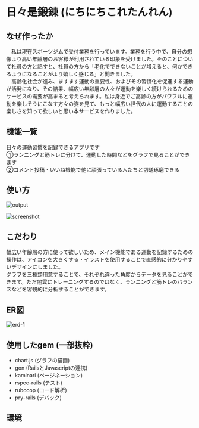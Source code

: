 # 日々是鍛錬 (にちにちこれたんれん)

## なぜ作ったか  
　私は現在スポーツジムで受付業務を行っています。業務を行う中で、自分の想像より高い年齢層のお客様が利用されている印象を受けました。そのことについて社員の方と話すと、社員の方から「老化でできないことが増えると、何かできるようになることがより嬉しく感じる」と聞きました。  
　高齢化社会が進み、ますます運動の重要性、およびその習慣化を促進する運動が活発になり、その結果、幅広い年齢層の人々が運動を楽しく続けられるためのサービスの需要が高まると考えられます。私は身近でご高齢の方がパワフルに運動を楽しそうにこなす方々の姿を見て、もっと幅広い世代の人に運動することの楽しさを知って欲しいと思い本サービスを作りました。

## 機能一覧
日々の運動習慣を記録できるアプリです  
①ランニングと筋トレに分けて、運動した時間などをグラフで見ることができます  
②コメント投稿・いいね機能で他に頑張っている人たちと切磋琢磨できる

## 使い方
![output](https://user-images.githubusercontent.com/81734783/144445451-70356536-4b62-4fd3-9a46-c0da29cc527b.gif)

  
![screenshot](https://user-images.githubusercontent.com/81734783/144441499-e1157da7-cc10-4243-8dff-85cab62dfe66.png)

## こだわり
幅広い年齢層の方に使って欲しいため、メイン機能である運動を記録するための操作は、アイコンを大きくする・イラストを使用することで直感的に分かりやすいデザインにしました。  
グラフを三種類用意することで、それぞれ違った角度からデータを見ることができます。ただ闇雲にトレーニングするのではなく、ランニングと筋トレのバランスなどを客観的に分析することができます。

## ER図

![erd-1](https://user-images.githubusercontent.com/81734783/144443246-2675c53a-8474-4ce0-ba4d-7b08e5484404.png)


## 使用したgem (一部抜粋)
* chart.js (グラフの描画)
* gon (RailsとJavascriptの連携)
* kaminari (ページネーション)
* rspec-rails (テスト)
* rubocop (コード解析)
* pry-rails (デバック)

## 環境
